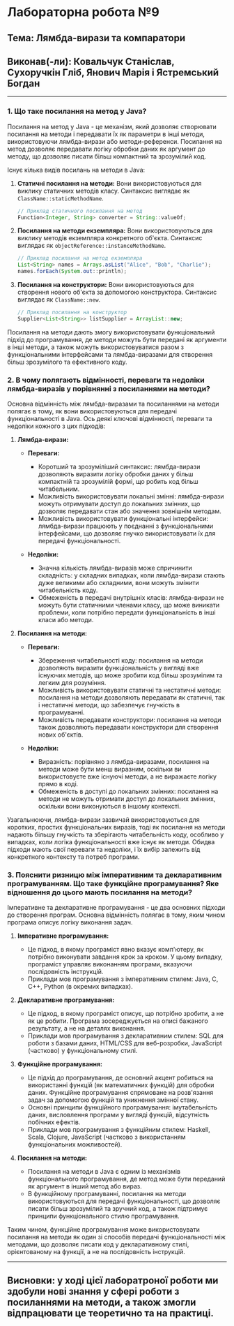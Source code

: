 # Лабораторна робота №9
## Тема: Лямбда-вирази та компаратори
## Виконав(-ли): Ковальчук Станіслав, Сухоручкін Гліб, Янович Марія і Ястремський Богдан
---
### 1. Що таке посилання на метод у Java?

Посилання на метод у Java - це механізм, який дозволяє створювати посилання на методи і передавати їх як параметри в інші методи, використовуючи лямбда-вирази або методи-референси. Посилання на метод дозволяє передавати логіку обробки даних як аргумент до методу, що дозволяє писати більш компактний та зрозумілий код.

Існує кілька видів посилань на методи в Java:

1. **Статичні посилання на методи:** Вони використовуються для виклику статичних методів класу. Синтаксис виглядає як `ClassName::staticMethodName`.

   ```java
   // Приклад статичного посилання на метод
   Function<Integer, String> converter = String::valueOf;
   ```

2. **Посилання на методи екземпляра:** Вони використовуються для виклику методів екземпляра конкретного об'єкта. Синтаксис виглядає як `objectReference::instanceMethodName`.

   ```java
   // Приклад посилання на метод екземпляра
   List<String> names = Arrays.asList("Alice", "Bob", "Charlie");
   names.forEach(System.out::println);
   ```

3. **Посилання на конструктори:** Вони використовуються для створення нового об'єкта за допомогою конструктора. Синтаксис виглядає як `ClassName::new`.

   ```java
   // Приклад посилання на конструктор
   Supplier<List<String>> listSupplier = ArrayList::new;
   ```

Посилання на методи дають змогу використовувати функціональний підхід до програмування, де методи можуть бути передані як аргументи в інші методи, а також можуть використовуватися разом з функціональними інтерфейсами та лямбда-виразами для створення більш зрозумілого та ефективного коду.

### 2. В чому полягають відмінності, переваги та недоліки лямбда-виразів у порівнянні з посиланнями на методи?

Основна відмінність між лямбда-виразами та посиланнями на методи полягає в тому, як вони використовуються для передачі функціональності в Java. Ось деякі ключові відмінності, переваги та недоліки кожного з цих підходів:

1. **Лямбда-вирази:**

   - **Переваги:**
     - Коротший та зрозуміліший синтаксис: лямбда-вирази дозволяють виразити логіку обробки даних у більш компактній та зрозумілій формі, що робить код більш читабельним.
     - Можливість використовувати локальні змінні: лямбда-вирази можуть отримувати доступ до локальних змінних, що дозволяє передавати стан або значення зовнішнім методам.
     - Можливість використовувати функціональні інтерфейси: лямбда-вирази працюють у поєднанні з функціональними інтерфейсами, що дозволяє гнучко використовувати їх для передачі функціональності.
   
   - **Недоліки:**
     - Значна кількість лямбда-виразів може спричинити складність: у складних випадках, коли лямбда-вирази стають дуже великими або складними, вони можуть змінити читабельність коду.
     - Обмеженість в передачі внутрішніх класів: лямбда-вирази не можуть бути статичними членами класу, що може виникати проблеми, коли потрібно передати функціональність в інші класи або методи.
   
2. **Посилання на методи:**

   - **Переваги:**
     - Збереження читабельності коду: посилання на методи дозволяють виразити функціональність у вигляді вже існуючих методів, що може зробити код більш зрозумілим та легким для розуміння.
     - Можливість використовувати статичні та нестатичні методи: посилання на методи дозволяють передавати як статичні, так і нестатичні методи, що забезпечує гнучкість в програмуванні.
     - Можливість передавати конструктори: посилання на методи також дозволяють передавати конструктори для створення нових об'єктів.
   
   - **Недоліки:**
     - Виразність: порівняно з лямбда-виразами, посилання на методи може бути менш виразним, оскільки ви використовуєте вже існуючі методи, а не виражаєте логіку прямо в коді.
     - Обмеженість в доступі до локальних змінних: посилання на методи не можуть отримати доступ до локальних змінних, оскільки вони виконуються в іншому контексті.

Узагальнюючи, лямбда-вирази зазвичай використовуються для коротких, простих функціональних виразів, тоді як посилання на методи надають більшу гнучкість та зберігають читабельність коду, особливо у випадках, коли логіка функціональності вже існує як методи. Обидва підходи мають свої переваги та недоліки, і їх вибір залежить від конкретного контексту та потреб програми.

### 3. Пояснити ризницю між імперативним та декларативним програмуванням. Що таке функційне програмування? Яке відношення до цього мають посилання на методи? 

Імперативне та декларативне програмування - це два основних підходи до створення програм. Основна відмінність полягає в тому, яким чином програма описує логіку виконання задач.

1. **Імперативне програмування:**
   - Це підход, в якому програміст явно вказує комп'ютеру, як потрібно виконувати завдання крок за кроком. У цьому випадку, програміст управляє виконанням програми, вказуючи послідовність інструкцій.
   - Приклади мов програмування з імперативним стилем: Java, C, C++, Python (в окремих випадках).

2. **Декларативне програмування:**
   - Це підход, в якому програміст описує, що потрібно зробити, а не як це робити. Програма зосереджується на описі бажаного результату, а не на деталях виконання.
   - Приклади мов програмування з декларативним стилем: SQL для роботи з базами даних, HTML/CSS для веб-розробки, JavaScript (частково) у функціональному стилі.

3. **Функційне програмування:**
   - Це підхід до програмування, де основний акцент робиться на використанні функцій (як математичних функцій) для обробки даних. Функційне програмування спрямоване на розв'язання задач за допомогою функцій та уникнення змінної стану.
   - Основні принципи функційного програмування: імутабельність даних, висловлення програми у вигляді функцій, відсутність побічних ефектів.
   - Приклади мов програмування з функційним стилем: Haskell, Scala, Clojure, JavaScript (частково з використанням функціональних можливостей).

4. **Посилання на методи:**
   - Посилання на методи в Java є одним із механізмів функціонального програмування, де метод може бути переданий як аргумент в інший метод або вираз.
   - В функційному програмуванні, посилання на методи використовуються для передачі функціональності, що дозволяє писати більш зрозумілий та зручний код, а також підтримує принципи функціонального стилю програмування.

Таким чином, функційне програмування може використовувати посилання на методи як один зі способів передачі функціональності між методами, що дозволяє писати код у декларативному стилі, орієнтованому на функції, а не на послідовність інструкцій.

---
## **Висновки:** у ході цієї лаборатроної роботи ми здобули нові знання у сфері роботи з посиланнями на методи, а також змогли відпрацювати це теоретично та на практиці.
